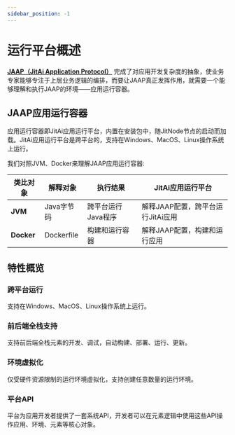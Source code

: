 ```yaml
---
sidebar_position: -1
---
```

# 运行平台概述
[**JAAP（JitAi Application Protocol）**](/docs/reference/runtime-platform/JAAP) 完成了对应用开发复杂度的抽象，使业务专家能够专注于上层业务逻辑的编排，而要让JAAP真正发挥作用，就需要一个能够理解和执行JAAP的环境——应用运行容器。

## JAAP应用运行容器
应用运行容器即JitAi应用运行平台，内置在安装包中，随JitNode节点的启动而加载。JitAi应用运行平台是跨平台的，支持在Windows、MacOS、Linux操作系统上运行。

我们对照JVM、Docker来理解JAAP应用运行容器:

| 类比对象 | 解释对象 | 执行结果 | JitAi应用运行平台 |
|---------|----------|----------|------------|
| **JVM** | Java字节码 | 跨平台运行Java程序 | 解释JAAP配置，跨平台运行JitAi应用 |
| **Docker** | Dockerfile | 构建和运行容器 | 解释JAAP配置，构建和运行应用 |

## 特性概览
### 跨平台运行
支持在Windows、MacOS、Linux操作系统上运行。

### 前后端全栈支持
支持前后端全栈元素的开发、调试，自动构建、部署、运行、更新。

### 环境虚拟化
仅受硬件资源限制的运行环境虚拟化，支持创建任意数量的运行环境。

### 平台API
平台为应用开发者提供了一套系统API，开发者可以在元素逻辑中使用这些API操作应用、环境、元素等核心对象。
